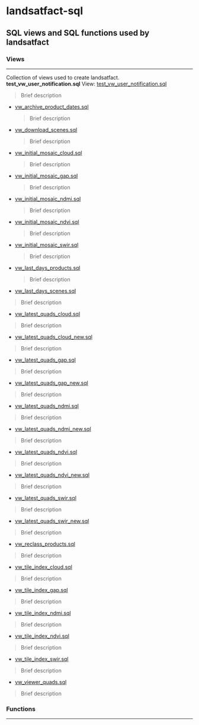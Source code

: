 # landsatfact-sql
## SQL views and SQL functions used by landsatfact

### Views
---
Collection of views used to create landsatfact.
**test_vw_user_notification.sql**
  View: [test_vw_user_notification.sql](views/test_vw_user_notification.sql)
  > Brief description

* [vw_archive_product_dates.sql](views/vw_archive_product_dates.sql)
  > Brief description

* [vw_download_scenes.sql](views/vw_download_scenes.sql)
  > Brief description

* [vw_initial_mosaic_cloud.sql](views/vw_initial_mosaic_cloud.sql)
  > Brief description

* [vw_initial_mosaic_gap.sql](views/vw_initial_mosaic_gap.sql)
  > Brief description

* [vw_initial_mosaic_ndmi.sql](views/vw_initial_mosaic_ndmi.sql)
  > Brief description

* [vw_initial_mosaic_ndvi.sql](views/vw_initial_mosaic_ndvi.sql)
  > Brief description

* [vw_initial_mosaic_swir.sql](views/vw_initial_mosaic_swir.sql)
  > Brief description

* [vw_last_days_products.sql](viewws/vw_last_days_products.sql)
  > Brief description

* [vw_last_days_scenes.sql](views/vw_last_days_scenes.sql)
> Brief description

* [vw_latest_quads_cloud.sql](views/vw_latest_quads_cloud.sql)
> Brief description

* [vw_latest_quads_cloud_new.sql](views/vw_latest_quads_cloud_new.sql)
> Brief description

* [vw_latest_quads_gap.sql](views/vw_latest_quads_gap.sql)
> Brief description

* [vw_latest_quads_gap_new.sql](views/vw_latest_quads_gap_new.sql)
> Brief description

* [vw_latest_quads_ndmi.sql](views/vw_latest_quads_ndmi.sql)
> Brief description

* [vw_latest_quads_ndmi_new.sql](views/vw_latest_quads_ndmi_new.sql)
> Brief description

* [vw_latest_quads_ndvi.sql](views/vw_latest_quads_ndvi.sql)
> Brief description

* [vw_latest_quads_ndvi_new.sql](views/vw_latest_quads_ndvi_new.sql)
> Brief description

* [vw_latest_quads_swir.sql](views/vw_latest_quads_swir.sql)
> Brief description

* [vw_latest_quads_swir_new.sql](views/vw_latest_quads_swir_new.sql)
> Brief description

* [vw_reclass_products.sql](views/vw_reclass_products.sql)
> Brief description

* [vw_tile_index_cloud.sql](views/vw_tile_index_cloud.sql)
> Brief description

* [vw_tile_index_gap.sql](views/vw_tile_index_gap.sql)
> Brief description

* [vw_tile_index_ndmi.sql](views/vw_tile_index_ndmi.sql)
> Brief description

* [vw_tile_index_ndvi.sql](views/vw_tile_index_ndvi.sql)
> Brief description

* [vw_tile_index_swir.sql](views/vw_tile_index_swir.sql)
> Brief description

* [vw_viewer_quads.sql](views/vw_viewer_quads.sql)
> Brief description

### Functions
---
